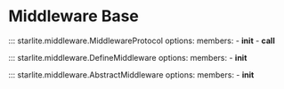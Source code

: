 # Middleware Base

::: starlite.middleware.MiddlewareProtocol
    options:
        members:
            - __init__
            - __call__

::: starlite.middleware.DefineMiddleware
    options:
        members:
            - __init__

::: starlite.middleware.AbstractMiddleware
    options:
        members:
            - __init__
